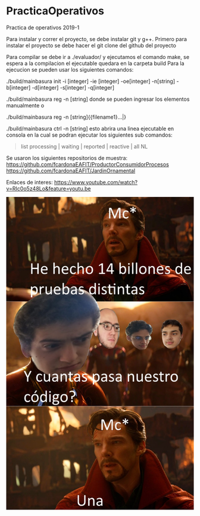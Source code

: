 # PracticaOperativos
Practica de operativos 2019-1

Para instalar y correr el proyecto, se debe instalar git y g++.
Primero para instalar el proyecto se debe hacer el git clone del github del proyecto

Para compilar se debe ir a ./evaluador/ y ejecutamos el comando make, se espera a la compilacion
el ejecutable quedara en la carpeta build
Para la ejecucion se pueden usar los siguientes comandos:

./build/mainbasura init -i [integer] -ie [integer] -oe[integer] -n[string] -b[integer] -d[integer] -s[integer] -q[integer]

./build/mainbasura reg -n [string] donde se pueden ingresar los elementos manualmente o 

./build/mainbasura reg -n [string]{{filename1}...|}

./build/mainbasura ctrl -n [string] esto abrira una linea ejecutable en consola en la cual se podran ejecutar los siguientes sub comandos:

>list processing | waiting | reported | reactive | all  NL



Se usaron los siguientes repositorios de muestra:
https://github.com/fcardonaEAFIT/ProductorConsumidorProcesos
https://github.com/fcardonaEAFIT/JardinOrnamental

Enlaces de interes:
https://www.youtube.com/watch?v=RIc0o5z48Lo&feature=youtu.be

![Meme](01.jpg)
